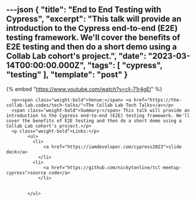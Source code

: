 ---json
{
  "title": "End to End Testing with Cypress",
  "excerpt": "This talk will provide an introduction to the Cypress end-to-end (E2E) testing framework. We'll cover the benefits of E2E testing and then do a short demo using a Collab Lab cohort's project.",
  "date": "2023-03-14T00:00:00.000Z",
  "tags": [
    "cypress",
    "testing"
  ],
  "template": "post"
}
---

{% embed "https://www.youtube.com/watch?v=clj-71r4gEI" %}
      
      <p><span class="weight-bold">Venue:</span> <a href="https://the-collab-lab.codes/tech-talks/">The Collab Lab Tech Talks</a></p>
      <span class="weight-bold">Summary:</span> This talk will provide an introduction to the Cypress end-to-end (E2E) testing framework. We'll cover the benefits of E2E testing and then do a short demo using a Collab Lab cohort's project.</p>
      <p class="weight-bold">Links:</p>
            <ul>
              <li>
                  <a href="https://iamdeveloper.com/cypress2023">slide deck</a>
                </li>
              <li>
                  <a href="https://github.com/nickytonline/tcl-meetup-cypress">source code</a>
                </li>

              
            </ul>
